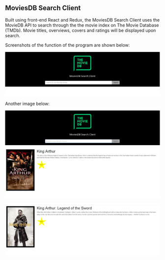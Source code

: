 ## MoviesDB Search Client

Built using front-end React and Redux, the MoviesDB Search Client uses the MovieDB API to search through the the movie index on The Movie Database (TMDb). Movie titles, overviews, covers and ratings will be displayed upon search.

Screenshots of the function of the program are shown below:

![Alt text](./images/image1.png?raw=true)

Another image below:

![Alt text](./images/image2.png?raw=true)

![Alt text](./images/image3.png?raw=true)

